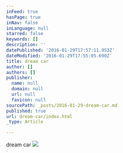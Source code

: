 ```yaml
---
inFeed: true
hasPage: true
inNav: false
inLanguage: null
starred: false
keywords: []
description: ''
datePublished: '2016-01-29T17:57:11.053Z'
dateModified: '2016-01-29T17:55:05.690Z'
title: dream car
author: []
authors: []
publisher:
  name: null
  domain: null
  url: null
  favicon: null
sourcePath: _posts/2016-01-29-dream-car.md
published: true
url: dream-car/index.html
_type: Article

---
```

dream car
![](https://the-grid-user-content.s3-us-west-2.amazonaws.com/c086e1fd-e34f-4db4-ba5f-348c6d2f8d35.jpg)